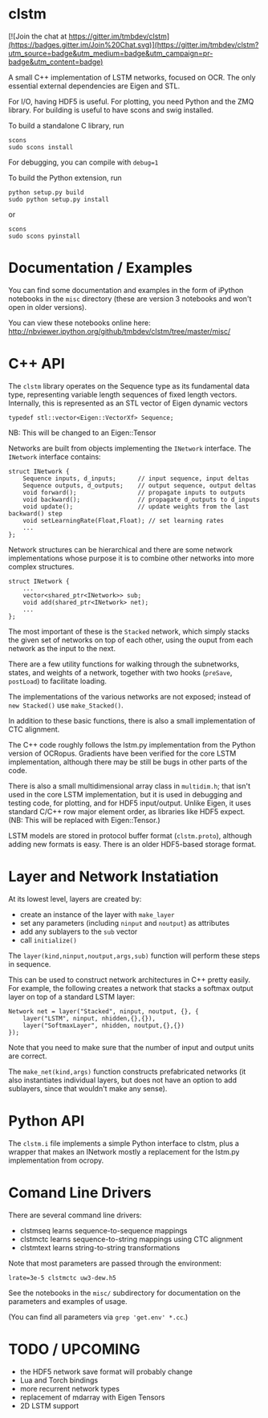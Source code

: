 # clstm

[![Join the chat at https://gitter.im/tmbdev/clstm](https://badges.gitter.im/Join%20Chat.svg)](https://gitter.im/tmbdev/clstm?utm_source=badge&utm_medium=badge&utm_campaign=pr-badge&utm_content=badge)

A small C++ implementation of LSTM networks, focused on OCR.
The only essential external dependencies are Eigen and STL.

For I/O, having HDF5 is useful. For plotting, you need Python and the
ZMQ library. For building is useful to have scons and swig installed.

To build a standalone C library, run

    scons
    sudo scons install

For debugging, you can compile with `debug=1`

To build the Python extension, run

    python setup.py build
    sudo python setup.py install

or

    scons
    sudo scons pyinstall

# Documentation / Examples

You can find some documentation and examples in the form of iPython notebooks in the `misc` directory
(these are version 3 notebooks and won't open in older versions).

You can view these notebooks online here:
http://nbviewer.ipython.org/github/tmbdev/clstm/tree/master/misc/

# C++ API

The `clstm` library operates on the Sequence type as its fundamental
data type, representing variable length sequences of fixed length vectors.
Internally, this is represented as an STL vector of Eigen dynamic vectors

    typedef stl::vector<Eigen::VectorXf> Sequence;

NB: This will be changed to an Eigen::Tensor

Networks are built from objects implementing the `INetwork` interface.
The `INetwork` interface contains:

    struct INetwork {
        Sequence inputs, d_inputs;      // input sequence, input deltas
        Sequence outputs, d_outputs;    // output sequence, output deltas
        void forward();                 // propagate inputs to outputs
        void backward();                // propagate d_outputs to d_inputs
        void update();                  // update weights from the last backward() step
        void setLearningRate(Float,Float); // set learning rates
        ...
    };

Network structures can be hierarchical and there are some network 
implementations whose purpose it is to combine other networks into more
complex structures.

    struct INetwork {
        ...
        vector<shared_ptr<INetwork>> sub;
        void add(shared_ptr<INetwork> net);
        ...
    };

The most important of these is the `Stacked` network, which simply
stacks the given set of networks on top of each other, using the ouput
from each network as the input to the next. 

There are a few utility functions for walking through the subnetworks,
states, and weights of a network, together with two hooks (`preSave`,
`postLoad`) to facilitate loading.

The implementations of the various networks are not exposed; instead of
`new Stacked()` use `make_Stacked()`.

In addition to these basic functions, there is also a small implementation
of CTC alignment.

The C++ code roughly follows the lstm.py implementation from the Python
version of OCRopus. Gradients have been verified for the core LSTM
implementation, although there may be still be bugs in other parts of
the code.

There is also a small multidimensional array class in `multidim.h`; that
isn't used in the core LSTM implementation, but it is used in debugging
and testing code, for plotting, and for HDF5 input/output. Unlike Eigen,
it uses standard C/C++ row major element order, as libraries like
HDF5 expect. (NB: This will be replaced with Eigen::Tensor.)

LSTM models are stored in protocol buffer format (`clstm.proto`), 
although adding new formats is easy. There is an older HDF5-based 
storage format.

# Layer and Network Instatiation

At its lowest level, layers are created by:

 - create an instance of the layer with `make_layer`
 - set any parameters (including `ninput` and `noutput`) as
   attributes
 - add any sublayers to the `sub` vector
 - call `initialize()`

The `layer(kind,ninput,noutput,args,sub)` function will perform 
these steps in sequence.

This can be used to construct network architectures in C++ pretty
easily. For example, the following creates a network that stacks
a softmax output layer on top of a standard LSTM layer:

    Network net = layer("Stacked", ninput, noutput, {}, {
        layer("LSTM", ninput, nhidden,{},{}),
        layer("SoftmaxLayer", nhidden, noutput,{},{})
    });

Note that you need to make sure that the number of input and
output units are correct.

The `make_net(kind,args)` function constructs
prefabricated networks (it also instantiates individual
layers, but does not have an option to add sublayers, since
that wouldn't make any sense).

# Python API

The `clstm.i` file implements a simple Python interface to clstm, plus
a wrapper that makes an INetwork mostly a replacement for the lstm.py
implementation from ocropy.

# Comand Line Drivers

There are several command line drivers:

  - clstmseq learns sequence-to-sequence mappings
  - clstmctc learns sequence-to-string mappings using CTC alignment
  - clstmtext learns string-to-string transformations

Note that most parameters are passed through the environment:

    lrate=3e-5 clstmctc uw3-dew.h5
    
See the notebooks in the `misc/` subdirectory for documentation on the parameters and examples of usage.

(You can find all parameters via `grep 'get.env' *.cc`.)

# TODO / UPCOMING

  - the HDF5 network save format will probably change
  - Lua and Torch bindings
  - more recurrent network types
  - replacement of mdarray with Eigen Tensors
  - 2D LSTM support
